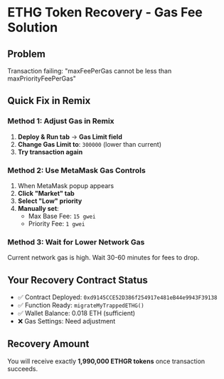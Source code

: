 # ETHG Token Recovery - Gas Fee Solution

## Problem
Transaction failing: "maxFeePerGas cannot be less than maxPriorityFeePerGas"

## Quick Fix in Remix

### Method 1: Adjust Gas in Remix
1. **Deploy & Run tab** → **Gas Limit field**
2. **Change Gas Limit to**: `300000` (lower than current)
3. **Try transaction again**

### Method 2: Use MetaMask Gas Controls
1. When MetaMask popup appears
2. **Click "Market" tab**
3. **Select "Low" priority**
4. **Manually set**: 
   - Max Base Fee: `15 gwei`
   - Priority Fee: `1 gwei`

### Method 3: Wait for Lower Network Gas
Current network gas is high. Wait 30-60 minutes for fees to drop.

## Your Recovery Contract Status
- ✅ Contract Deployed: `0xd9145CCE52D386f254917e481eB44e9943F39138`
- ✅ Function Ready: `migrateMyTrappedETHG()`
- ✅ Wallet Balance: 0.018 ETH (sufficient)
- ❌ Gas Settings: Need adjustment

## Recovery Amount
You will receive exactly **1,990,000 ETHGR tokens** once transaction succeeds.